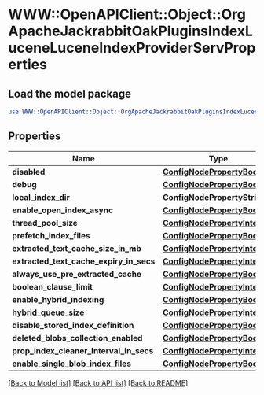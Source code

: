 # WWW::OpenAPIClient::Object::OrgApacheJackrabbitOakPluginsIndexLuceneLuceneIndexProviderServProperties

## Load the model package
```perl
use WWW::OpenAPIClient::Object::OrgApacheJackrabbitOakPluginsIndexLuceneLuceneIndexProviderServProperties;
```

## Properties
Name | Type | Description | Notes
------------ | ------------- | ------------- | -------------
**disabled** | [**ConfigNodePropertyBoolean**](ConfigNodePropertyBoolean.md) |  | [optional] 
**debug** | [**ConfigNodePropertyBoolean**](ConfigNodePropertyBoolean.md) |  | [optional] 
**local_index_dir** | [**ConfigNodePropertyString**](ConfigNodePropertyString.md) |  | [optional] 
**enable_open_index_async** | [**ConfigNodePropertyBoolean**](ConfigNodePropertyBoolean.md) |  | [optional] 
**thread_pool_size** | [**ConfigNodePropertyInteger**](ConfigNodePropertyInteger.md) |  | [optional] 
**prefetch_index_files** | [**ConfigNodePropertyBoolean**](ConfigNodePropertyBoolean.md) |  | [optional] 
**extracted_text_cache_size_in_mb** | [**ConfigNodePropertyInteger**](ConfigNodePropertyInteger.md) |  | [optional] 
**extracted_text_cache_expiry_in_secs** | [**ConfigNodePropertyInteger**](ConfigNodePropertyInteger.md) |  | [optional] 
**always_use_pre_extracted_cache** | [**ConfigNodePropertyBoolean**](ConfigNodePropertyBoolean.md) |  | [optional] 
**boolean_clause_limit** | [**ConfigNodePropertyInteger**](ConfigNodePropertyInteger.md) |  | [optional] 
**enable_hybrid_indexing** | [**ConfigNodePropertyBoolean**](ConfigNodePropertyBoolean.md) |  | [optional] 
**hybrid_queue_size** | [**ConfigNodePropertyInteger**](ConfigNodePropertyInteger.md) |  | [optional] 
**disable_stored_index_definition** | [**ConfigNodePropertyBoolean**](ConfigNodePropertyBoolean.md) |  | [optional] 
**deleted_blobs_collection_enabled** | [**ConfigNodePropertyBoolean**](ConfigNodePropertyBoolean.md) |  | [optional] 
**prop_index_cleaner_interval_in_secs** | [**ConfigNodePropertyInteger**](ConfigNodePropertyInteger.md) |  | [optional] 
**enable_single_blob_index_files** | [**ConfigNodePropertyBoolean**](ConfigNodePropertyBoolean.md) |  | [optional] 

[[Back to Model list]](../README.md#documentation-for-models) [[Back to API list]](../README.md#documentation-for-api-endpoints) [[Back to README]](../README.md)


